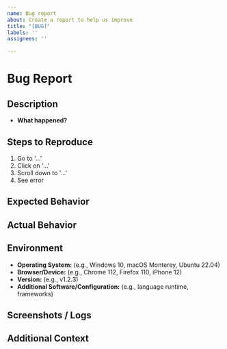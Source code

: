 ```yaml
---
name: Bug report
about: Create a report to help us improve
title: "[BUG]"
labels: ''
assignees: ''

---
```


<!--
Thank you for helping improve our project by reporting bugs!
Before submitting, please:
  - Search for duplicate issues.
  - Ensure you can reproduce the bug on the latest version.
-->

# Bug Report

## Description
<!-- Provide a clear and concise description of the bug. -->
- **What happened?**

## Steps to Reproduce
<!-- Provide a step-by-step description of how to reproduce the bug. -->
1. Go to '...'
2. Click on '...'
3. Scroll down to '...'
4. See error

## Expected Behavior
<!-- A clear and concise description of what you expected to happen. -->

## Actual Behavior
<!-- Describe what actually happened. Include any error messages or logs if available. -->

## Environment
<!-- Please complete the following information: -->
- **Operating System:** (e.g., Windows 10, macOS Monterey, Ubuntu 22.04)
- **Browser/Device:** (e.g., Chrome 112, Firefox 110, iPhone 12)
- **Version:** (e.g., v1.2.3)
- **Additional Software/Configuration:** (e.g., language runtime, frameworks)

## Screenshots / Logs
<!-- If applicable, add screenshots or log snippets to help explain your problem. -->

## Additional Context
<!-- Add any other context about the problem here. -->

